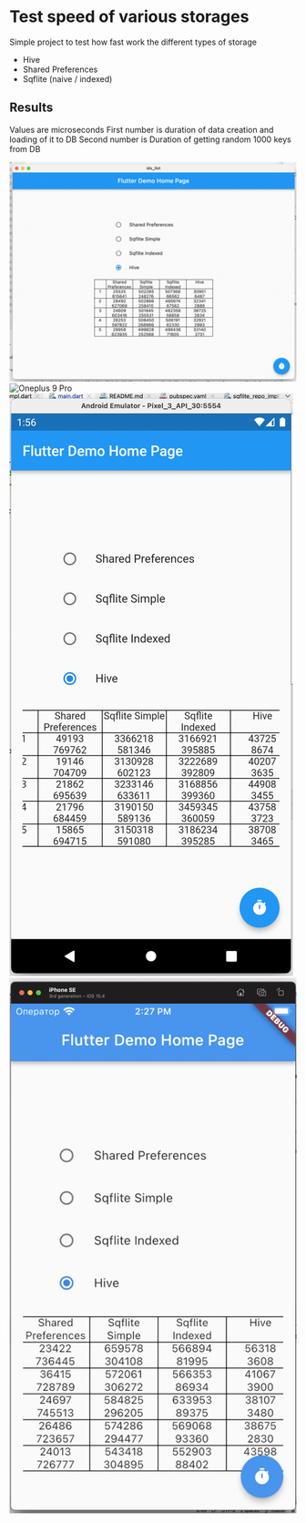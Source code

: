 # Test speed of various storages

Simple project to test how fast work the different types of storage

- Hive
- Shared Preferences
- Sqflite (naive / indexed)

## Results

Values are microseconds
First number is duration of data creation and loading of it to DB 
Second number is Duration of getting random 1000 keys from DB

![MacOs](/page/macos_m1.png "MacOs")
![Oneplus 9 Pro](/page/oneplus_9_pro.png "Oneplus 9 Pro")
![Pixel 3, Emulated](/page/pixel_3_emul.png "Pixel 3 Emulated")
![iPhone SE, Emulated, Debug mode](/page/iphone_se_emul_debug.png "iPhone SE Emulated Debug mode")
